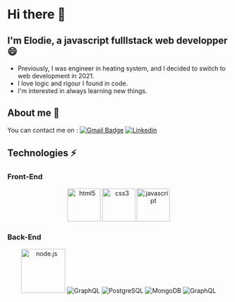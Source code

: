 # Hi there 👋

##  I'm Elodie, a javascript fulllstack web developper 😄

- Previously, I was engineer in heating system, and I decided to switch to web development in 2021.
- I love logic and rigour I found in code.
- I'm interested in always learning new things.

## About me  💬
You can contact me on :
[![Gmail Badge](https://img.shields.io/badge/-gmail-c14438?style=for-the-badge&logo=Gmail&logoColor=ffffff)](mailto:elodie.faivre3@gmail.com)
[![Linkedin](https://img.shields.io/badge/linkedin-%230077B5.svg?style=for-the-badge&logo=linkedin&logoColor=white)](https://www.linkedin.com/in/elodie-faivre)


## Technologies ⚡

### Front-End
<div align="center">
<img src="https://cdn.pixabay.com/photo/2017/08/05/11/16/logo-2582748_960_720.png" alt="html5" height="75px" margin="50px">
<img src="https://cdn.pixabay.com/photo/2017/08/05/11/16/logo-2582747_960_720.png" alt="css3" height="75px" margin="50px">
<img src="https://cdn.pixabay.com/photo/2015/04/23/17/41/javascript-736400_960_720.png" alt="javascript" height="75px" margin="50px">
</div>


### Back-End
<div align="center">
<img src="https://cdn.pixabay.com/photo/2015/04/23/17/41/node-js-736399_960_720.png" alt="node.js" height=100>
<img src ="https://img.shields.io/badge/Express-%234ea94b.svg?&style=for-the-badge&logo=express&logoColor=white" alt="GraphQL" > 
<img src ="https://img.shields.io/badge/PostgreSQL-%23316192.svg?&style=for-the-badge&logo=postgresql&logoColor=white"  alt="PostgreSQL" >
<img src ="https://img.shields.io/badge/MongoDB-%234ea94b.svg?&style=for-the-badge&logo=mongodb&logoColor=white" alt="MongoDB" > 
<img src ="https://img.shields.io/badge/GraphQL-%234ea94b.svg?&style=for-the-badge&logo=graphql&logoColor=white" alt="GraphQL" > 
</div>

<!--
**ElodieFaivre/ElodieFaivre** is a ✨ _special_ ✨ repository because its `README.md` (this file) appears on your GitHub profile.

Here are some ideas to get you started:

- 🔭 I’m currently working on ...
- 🌱 I’m currently learning ...
- 👯 I’m looking to collaborate on ...
- 🤔 I’m looking for help with ...
- 💬 Ask me about ...
- 📫 How to reach me: ...
- 😄 Pronouns: ...
- ⚡ Fun fact: ...
-->
